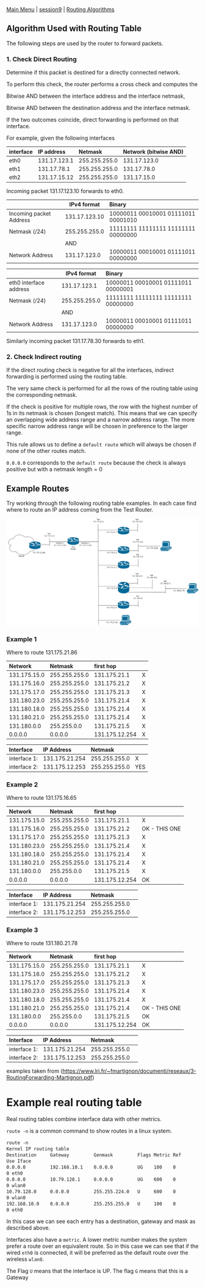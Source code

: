 [Main Menu](../../README.md) | [session9](../../session9/) | [Routing Algorithms](../docs/routing-algorithms.md)

## Algorithm Used with Routing Table

The following steps are used by the router to forward packets.

### 1. Check Direct Routing

Determine if this packet is destined for a directly connected network.

To perform this check, the router performs a cross check and computes the 

Bitwise AND between the interface address and the interface netmask,

Bitwise AND between the destination address and the interface netmask.

If the two outcomes coincide, direct forwarding is performed on that interface.

For example, given the following interfaces

| interface | IP address  | Netmask       |Network (bitwise AND) |
|:----------|:------------|:--------------|:---------------------|
| eth0      |131.17.123.1 | 255.255.255.0 |131.17.123.0 |
| eth1      |131.17.78.1  | 255.255.255.0 |131.17.78.0 |
| eth2      |131.17.15.12 | 255.255.255.0 |131.17.15.0 |

Incoming packet 131.17.123.10 forwards to eth0.

|                        | IPv4 format  | Binary                             |
|:-----------------------|--------------|:-----------------------------------|
|Incoming packet Address |131.17.123.10 |10000011 00010001 01111011 00001010 |
|Netmask  (/24)          |255.255.255.0 |11111111 11111111 11111111 00000000 |
|                        |AND           |                                    |                    
|Network Address         |131.17.123.0  |10000011 00010001 01111011 00000000 |

|                        | IPv4 format  | Binary                             |
|:-----------------------|--------------|:-----------------------------------|
|eth0 interface address  |131.17.123.1  |10000011 00010001 01111011 00000001 |
|Netmask  (/24)          |255.255.255.0 |11111111 11111111 11111111 00000000 |
|                        |AND           |                                    |                    
|Network Address         |131.17.123.0  |10000011 00010001 01111011 00000000 |

Similarly incoming packet 131.17.78.30 forwards to eth1.

### 2. Check Indirect routing

If the direct routing check is negative for all the interfaces, indirect forwarding is performed using the routing table.

The very same check is performed for all the rows of the routing table using the corresponding netmask.

If the check is positive for multiple rows, the row with the highest number of 1s in its netmask is chosen (longest match). 
This means that we can specify an overlapping wide address range and a narrow address range.
The more specific narrow address range will be chosen in preference to the larger range.

This rule allows us to define a `default route` which will always be chosen if none of the other routes match.

`0.0.0.0` corresponds to the `default route` because the check is always positive but with a netmask length = 0

## Example Routes

Try working through the following routing table examples.
In each case find where to route an IP address coming from the Test Router.

![alt text](../docs/images/routing2.drawio.png "routing2.drawio.png")

### Example 1

Where to route 131.175.21.86

| Network     | Netmask      | first hop |   |
|:------------|:-------------|:----------|---|
|131.175.15.0 |255.255.255.0 |131.175.21.1| X  |
|131.175.16.0 |255.255.255.0 |131.175.21.2| X  |
|131.175.17.0 |255.255.255.0 |131.175.21.3| X  |
|131.180.23.0 |255.255.255.0 |131.175.21.4| X  |
|131.180.18.0 |255.255.255.0 |131.175.21.4| X  |
|131.180.21.0 |255.255.255.0 |131.175.21.4| X  |
|131.180.0.0  |255.255.0.0   |131.175.21.5| X  |
|0.0.0.0      |0.0.0.0       |131.175.12.254| X  |


| Interface     | IP Address   |  Netmask     |   |
|:--------------|:-------------|:-------------|---|
|interface 1:   |131.175.21.254| 255.255.255.0| X  |
|interface 2:   |131.175.12.253| 255.255.255.0|YES |

### Example 2

Where to route 131.175.16.65

| Network     | Netmask      | first hop |   |
|:------------|:-------------|:----------|---|
|131.175.15.0 |255.255.255.0 |131.175.21.1| X  |
|131.175.16.0 |255.255.255.0 |131.175.21.2| OK - THIS ONE |
|131.175.17.0 |255.255.255.0 |131.175.21.3| X  |
|131.180.23.0 |255.255.255.0 |131.175.21.4| X  |
|131.180.18.0 |255.255.255.0 |131.175.21.4| X  |
|131.180.21.0 |255.255.255.0 |131.175.21.4| X  |
|131.180.0.0  |255.255.0.0   |131.175.21.5| X  |
|0.0.0.0      |0.0.0.0       |131.175.12.254| OK |


| Interface     | IP Address   |  Netmask     |   |
|:--------------|:-------------|:-------------|---|
|interface 1:   |131.175.21.254| 255.255.255.0|   |
|interface 2:   |131.175.12.253| 255.255.255.0|   |

### Example 3

Where to route 131.180.21.78

| Network     | Netmask      | first hop |   |
|:------------|:-------------|:----------|---|
|131.175.15.0 |255.255.255.0 |131.175.21.1| X  |
|131.175.16.0 |255.255.255.0 |131.175.21.2| X |
|131.175.17.0 |255.255.255.0 |131.175.21.3| X  |
|131.180.23.0 |255.255.255.0 |131.175.21.4| X  |
|131.180.18.0 |255.255.255.0 |131.175.21.4| X  |
|131.180.21.0 |255.255.255.0 |131.175.21.4| OK - THIS ONE |
|131.180.0.0  |255.255.0.0   |131.175.21.5| OK  |
|0.0.0.0      |0.0.0.0       |131.175.12.254| OK |


| Interface     | IP Address   | Netmask      |   |
|:--------------|:-------------|:-------------|---|
|interface 1:   |131.175.21.254| 255.255.255.0|   |
|interface 2:   |131.175.12.253| 255.255.255.0|   |

examples taken from (https://www.lri.fr/~fmartignon/documenti/reseaux/3-RoutingForwarding-Martignon.pdf)


# Example real routing table

Real routing tables combine interface data with other metrics. 

`route -n` is a common command to show routes in a linux system.

```
route -n
Kernel IP routing table
Destination     Gateway         Genmask         Flags Metric Ref    Use Iface
0.0.0.0         192.168.10.1    0.0.0.0         UG    100    0        0 eth0
0.0.0.0         10.79.128.1     0.0.0.0         UG    600    0        0 wlan0
10.79.128.0     0.0.0.0         255.255.224.0   U     600    0        0 wlan0
192.168.10.0    0.0.0.0         255.255.255.0   U     100    0        0 eth0
```

In this case we can see each entry has a destination, gateway and mask as described above.

Interfaces also have a `metric`. 
A lower metric number makes the system prefer a route over an equivalent route.
So in this case we can see that if the wired `eth0` is connected, it will be preferred as the default route over the wireless `wlan0`.

The Flag `U` means that the interface is UP. 
The flag `G` means that this is a Gateway


